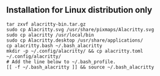## Installation for Linux distribution only
    tar zxvf alacritty-bin.tar.gz
    sudo cp Alacritty.svg /usr/share/pixmaps/Alacritty.svg
    sudo cp alacritty /usr/local/bin
    sudo cp Alacritty.desktop /usr/share/applications/
    cp alacritty.bash ~/.bash_alacritty
    mkdir -p ~/.config/alacritty/ && cp alacritty.toml ~/.config/alacritty/
    # Add the line below to ~/.bash_profile.
    [[ -f ~/.bash_alacritty ]] && source ~/.bash_alacritty
